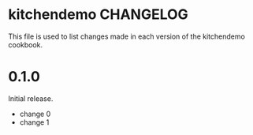 # kitchendemo CHANGELOG

This file is used to list changes made in each version of the kitchendemo cookbook.

# 0.1.0

Initial release.

- change 0
- change 1

